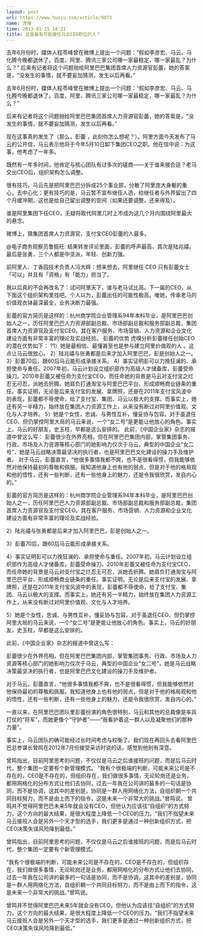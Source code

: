 ```yaml
---
layout: post
url: https://www.huxiu.com/article/9073
name: 虎嗅
time: 2013-01-15 18:21
title: 这是最有可能接任马云CEO职位的人？
---
```

去年6月份时，媒体人程苓峰曾在微博上提出一个问题：“假如李彦宏、马云、马化腾今晚都退休了。百度、阿里、腾讯三家公司哪一家最稳定，哪一家最乱？为什么？” 后来有记者将这个问题抛给阿里巴巴集团首席人力资源官彭蕾，她的答案是，“没发生的事情，就不要妄加猜测，发生以后再看。”

去年6月份时，媒体人程苓峰曾在微博上提出一个问题：“假如李彦宏、马云、马化腾今晚都退休了。百度、阿里、腾讯三家公司哪一家最稳定，哪一家最乱？为什么？”

后来有记者将这个问题抛给阿里巴巴集团首席人力资源官彭蕾，她的答案是，“没发生的事情，就不要妄加猜测，发生以后再看。”

现在这事真的发生了（那么，彭蕾 ，此刻你怎么想呢？）。阿里方面今天发布了马云的公开信，马云表示他将于今年5月10日卸下集团CEO之职。他在信中说：为这事，他考虑了一年多。

既然有一年多时间，他肯定与核心团队有过多次的磋商——关于谁来接合适？老马交出CEO后，组织架构怎么调整。

很有技巧，马云先是把阿里巴巴分拆成25个事业部，分散了阿里庞大身躯的重心，去中心化；更有技巧的是，马云暂不宣布继任人选，给继任者与外界留出了四个月缓冲期，这也是给自己留出调整的空间（如果还要调整，还来得及）。

谁是阿里集团下任CEO，无疑将取代阿里几时上市成为这几个月内围绕阿里最大的悬念。

微博上，猜集团首席人力资源官、支付宝CEO彭蕾的人最多。

@电子商务观察员鲁振旺: 结果转发评论里面，彭蕾的呼声最高，其次是陆兆禧，最后是张勇，三个人都是中坚派，年轻、创新力强。

前阿里人、丁香园技术负责人冯大辉：想来想去，阿里继任 CEO 只有彭蕾女士「可以」并且有「资格」有「能力」担当了。

我以后真的不会再改名了：试问阿里天下，谁与老马试比高。下一届的CEO，从下面这个组织架构里找吧。个人以为，彭蕾出任的可能性极高。唯她，传承老马的价值观衣钵最深最全，业务决断力最强。

彭蕾的官方简历是这样的：杭州商学院企业管理系94年本科毕业，是阿里巴巴创始人之一，历任阿里巴巴人力资源部副总裁、市场部副总裁和服务部副总裁，集团首席人力资源官及支付宝CEO。其在客户服务、市场营销、人力资源和企业文化建设方面有非常丰富的理论及实战经验。 彭蕾的优势 虎嗅分析彭蕾接任创始CEO的潜在优势如下： ?1）她是最相信、最懂甚至也是参与建立阿里价值观的人 。这点让马云很放心。 2）陆兆禧与张勇都是后来才加入阿里巴巴，彭是创始人之一。 3）彭蕾70后，跟60后马云能形成承接关系。 4）事实证明彭可以力挽狂澜的、承担使命与重任。2007年初，马云计划设立组织部作为高级人才储备库，彭蕾受命操刀。2010年彭蕾又被任命为支付宝CEO，而任命她的背景是马云对支付宝之烂忍无可忍，派她去折腾。她肩负打通淘宝与阿里巴巴平台、形成顺畅商业链条的重任。事实证明，无论是后来支付宝的发展、拿牌照，还是在2011年支付宝风波中的表现，彭蕾都不辱使命，给了支付宝、集团、马云以极大的支撑。而事实上，她还有另一半精力，始终放在集团人力资源工作上，从来没有断过对阿里价值观、文化与人才培养。 5）她是个女性，忠诚、与男性互补，懂妥协与包容。对于虽退任CEO、但仍掌控阿里大局的马云来说，一个“女二号”是更能让他放心的角色。事实上，马云的好朋友，史玉柱，早都是这么安排的。 此前，《中国企业家》杂志的报道中曾这么写： 彭蕾很少在外界亮相，但在阿里巴巴集团内部，掌管集团事务、行政、市场及人力资源等核心部门的她影响力仅次于马云，典型的中国企业“女二号”，她是马云战略决策最坚决的执行者，也是阿里巴巴文化建设的操刀手及维护者。 对于马云，彭蕾直言，“他很多事情我都不爽，也不是很看得惯，但我能够依然对他保持最初的尊敬和佩服。我知道他身上也有他的弱点，但是对于他的格局观和他的悟性，还有一些判断，还有一些他身上的魅力，还是令我很欣赏，发自内心的。”

彭蕾的官方简历是这样的：杭州商学院企业管理系94年本科毕业，是阿里巴巴创始人之一，历任阿里巴巴人力资源部副总裁、市场部副总裁和服务部副总裁，集团首席人力资源官及支付宝CEO。其在客户服务、市场营销、人力资源和企业文化建设方面有非常丰富的理论及实战经验。

2）陆兆禧与张勇都是后来才加入阿里巴巴，彭是创始人之一。

3）彭蕾70后，跟60后马云能形成承接关系。

4）事实证明彭可以力挽狂澜的、承担使命与重任。2007年初，马云计划设立组织部作为高级人才储备库，彭蕾受命操刀。2010年彭蕾又被任命为支付宝CEO，而任命她的背景是马云对支付宝之烂忍无可忍，派她去折腾。她肩负打通淘宝与阿里巴巴平台、形成顺畅商业链条的重任。事实证明，无论是后来支付宝的发展、拿牌照，还是在2011年支付宝风波中的表现，彭蕾都不辱使命，给了支付宝、集团、马云以极大的支撑。而事实上，她还有另一半精力，始终放在集团人力资源工作上，从来没有断过对阿里价值观、文化与人才培养。

5）她是个女性，忠诚、与男性互补，懂妥协与包容。对于虽退任CEO、但仍掌控阿里大局的马云来说，一个“女二号”是更能让他放心的角色。事实上，马云的好朋友，史玉柱，早都是这么安排的。

此前，《中国企业家》杂志的报道中曾这么写：

彭蕾很少在外界亮相，但在阿里巴巴集团内部，掌管集团事务、行政、市场及人力资源等核心部门的她影响力仅次于马云，典型的中国企业“女二号”，她是马云战略决策最坚决的执行者，也是阿里巴巴文化建设的操刀手及维护者。

对于马云，彭蕾直言，“他很多事情我都不爽，也不是很看得惯，但我能够依然对他保持最初的尊敬和佩服。我知道他身上也有他的弱点，但是对于他的格局观和他的悟性，还有一些判断，还有一些他身上的魅力，还是令我很欣赏，发自内心的。”

一直以来，在阿里巴巴团队里彭蕾扮演的角色很特别，马云和其他的总裁像是率兵打仗的“将军”，而她更像个“守护者”——“我看护着这一群人以及凝聚他们的那种力量”。

事实上，马云团队的确可能经过长时间考虑与权衡了。我们现在再回头去看阿里巴巴总参谋长曾鸣在2012年7月份接受采访时说的话，感觉到他别有深意。

曾鸣指出，目前阿里思考的问题，不仅仅是马云之后谁接班的问题，而是后马云时代，整个集团一定要有个新管理模式。 “我有个很极端的判断，可能未来公司是不存在的，CEO是不存在的，但组织存在，我们做很多事情，无论轮岗还是业务，都用网格化的分布方式让他们去协同，过去一年我在公司讲的最多的一句话是协同，而不是协调，这其中的差别是，协同是一群人用网络化方法，自组织朝一个共同目标努力，而不是由上而下的指令，这是未来一个非常大的挑战。”曾鸣说。 曾鸣并不觉得阿里巴巴未来5年就会没有CEO，但他认为应该往“自组织”的方式努力，这个方向的最大结果，是很大程度上降低一个CEO的压力。“我们不指望未来马云接班人会是另外一个天才型的选手，我们更多是通过一种创新组织方式，把CEO决策失误风险降到最低。”

曾鸣指出，目前阿里思考的问题，不仅仅是马云之后谁接班的问题，而是后马云时代，整个集团一定要有个新管理模式。

“我有个很极端的判断，可能未来公司是不存在的，CEO是不存在的，但组织存在，我们做很多事情，无论轮岗还是业务，都用网格化的分布方式让他们去协同，过去一年我在公司讲的最多的一句话是协同，而不是协调，这其中的差别是，协同是一群人用网络化方法，自组织朝一个共同目标努力，而不是由上而下的指令，这是未来一个非常大的挑战。”曾鸣说。

曾鸣并不觉得阿里巴巴未来5年就会没有CEO，但他认为应该往“自组织”的方式努力，这个方向的最大结果，是很大程度上降低一个CEO的压力。“我们不指望未来马云接班人会是另外一个天才型的选手，我们更多是通过一种创新组织方式，把CEO决策失误风险降到最低。”

